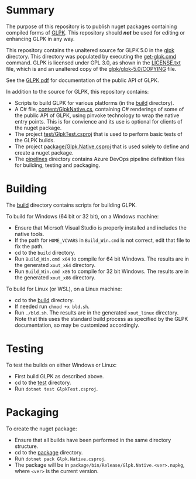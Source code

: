 # Summary

The purpose of this repository is to publish nuget packages containing compiled forms of [GLPK](https://www.gnu.org/software/glpk/).
This repository should **_not_** be used for editing or enhancing GLPK in any way.

This repository contains the unaltered source for GLPK 5.0 in the [glpk](https://github.com/microsoft/glpk-nuget/blob/main/glpk/) directory.
This directory was populated by executing the [get-glpk.cmd](https://github.com/microsoft/glpk-nuget/blob/main/get-glpk.cmd) command.
GLPK is licensed under GPL 3.0, as shown in the [LICENSE.txt](https://github.com/microsoft/glpk-nuget/blob/main/LICENSE.txt) file,
which is and an unaltered copy of the [glpk/glpk-5.0/COPYING](https://github.com/microsoft/glpk-nuget/blob/main/glpk/glpk-5.0/COPYING) file.

See the [GLPK pdf](https://github.com/microsoft/glpk-nuget/blob/main/glpk/glpk-5.0/docs/glpk.pdf) for documentation of the
public API of GLPK.

In addition to the source for GLPK, this repository contains:
* Scripts to build GLPK for various platforms (in the [build](https://github.com/microsoft/glpk-nuget/blob/main/build/) directory).
* A C# file, [content/GlpkNative.cs](https://github.com/microsoft/glpk-nuget/blob/main/content/GlpkNative.cs), containing
  C# renderings of some of the public API of GLPK, using pinvoke technology to wrap the native entry points.
  This is for convience and its use is optional for clients of the nuget package.
* The project [test/GlpkTest.csproj](https://github.com/microsoft/glpk-nuget/blob/main/test) that is used to perform basic
  tests of the GLPK builds.
* The project [package/Glpk.Native.csproj](https://github.com/microsoft/glpk-nuget/blob/main/package) that is used solely to define
  and create a nuget package.
* The [pipelines](https://github.com/microsoft/glpk-nuget/blob/main/pipelines) directory contains Azure DevOps pipeline definition
  files for building, testing and packaging.

# Building

The [build](https://github.com/microsoft/glpk-nuget/blob/main/build/) directory contains scripts for building GLPK.

To build for Windows (64 bit or 32 bit), on a Windows machine:

* Ensure that Micrsoft Visual Studio is properly installed and includes the native tools.
* If the path for `HOME_VCVARS` in `Build_Win.cmd` is not correct, edit that file to fix the path.
* cd to the `build` directory.
* Run `Build_Win.cmd x64` to compile for 64 bit Windows. The results are in the generated `xout_x64` directory.
* Run `Build_Win.cmd x86` to compile for 32 bit Windows. The results are in the generated `xout_x86` directory.

To build for Linux (or WSL), on a Linux machine:

* cd to the [build](https://github.com/microsoft/glpk-nuget/blob/main/build/) directory.
* If needed run `chmod +x bld.sh`.
* Run `./bld.sh`. The results are in the generated `xout_linux` directory. Note that this uses the standard build
  process as specified by the GLPK documentation, so may be customized accordingly.

# Testing

To test the builds on either Windows or Linux:

* First build GLPK as described above.
* cd to the [test](https://github.com/microsoft/glpk-nuget/blob/main/test/) directory.
* Run `dotnet test GlpkTest.csproj`.

# Packaging

To create the nuget package:

* Ensure that all builds have been performed in the same directory structure.
* cd to the [package](https://github.com/microsoft/glpk-nuget/blob/main/package/) directory.
* Run `dotnet pack Glpk.Native.csproj`.
* The package will be in `package/bin/Release/Glpk.Native.<ver>.nupkg`, where `<ver>` is the current version.

